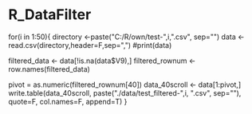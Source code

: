 # R_DataFilter

for(i in 1:50){
  directory <-paste("C:/R/own/test-",i,".csv", sep="")
  data <-read.csv(directory,header=F,sep=",")
  #print(data)

  filtered_data <- data[!is.na(data$V9),]
  filtered_rownum <- row.names(filtered_data)

  pivot = as.numeric(filtered_rownum[40])
  data_40scroll <- data[1:pivot,]
  write.table(data_40scroll, paste("./data/test_filtered-",i, ".csv", sep=""), quote=F, col.names=F, append=T)
}

